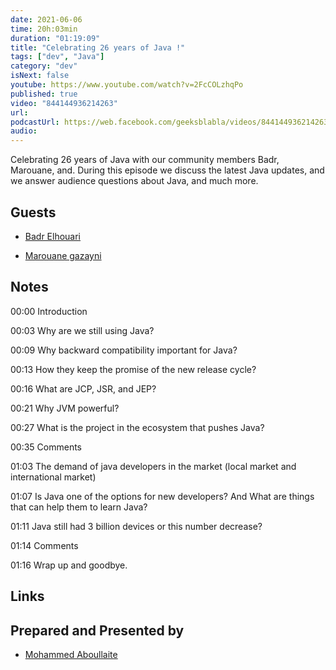 ```yaml
---
date: 2021-06-06
time: 20h:03min
duration: "01:19:09"
title: "Celebrating 26 years of Java !"
tags: ["dev", "Java"]
category: "dev"
isNext: false
youtube: https://www.youtube.com/watch?v=2FcCOLzhqPo
published: true
video: "844144936214263"
url:
podcastUrl: https://web.facebook.com/geeksblabla/videos/844144936214263
audio:
---
```


Celebrating 26 years of Java with our community members Badr, Marouane, and. During this episode we discuss the latest Java updates, and we answer audience questions about Java, and much more.

## Guests

- [Badr Elhouari](https://twitter.com/badrelhouar)
  
- [Marouane gazayni](#)

## Notes

00:00 Introduction

00:03 Why are we still using Java?

00:09 Why backward compatibility important for Java?

00:13 How they keep the promise of the new release cycle?

00:16 What are JCP, JSR, and JEP?

00:21 Why JVM powerful?

00:27 What is the project in the ecosystem that pushes Java?

00:35 Comments

01:03 The demand of java developers in the market (local market and international market)

01:07 Is Java one of the options for new developers? And What are things that can help them to learn Java?

01:11 Java still had 3 billion devices or this number decrease?

01:14 Comments

01:16 Wrap up and goodbye.

## Links

## Prepared and Presented by

- [Mohammed Aboullaite](https://twitter.com/laytoun)
